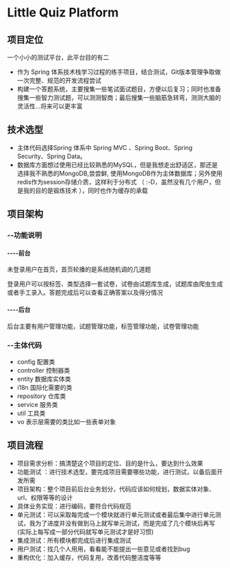 # Little Quiz Platform

## 项目定位

一个小小的测试平台，此平台目的有二
- 作为 Spring 体系技术栈学习过程的练手项目，结合测试，Git版本管理争取做一次完整、规范的开发流程尝试
- 构建一个答题系统，主要搜集一些笔试面试题目，方便以后复习；同时也准备搜集一些智力测试题，可以测测智商；最后搜集一些脑筋急转弯，测测大脑的灵活性...将来可以更丰富

## 技术选型

- 主体代码选择Spring 体系中 Spring MVC 、Spring Boot、Spring Security、Spring Data。
- 数据库方面想过使用已经比较熟悉的MySQL，但是我想走出舒适区，那还是选择我不熟悉的MongoDB,尝尝鲜,
使用MongoDB作为主体数据库；另外使用redis作为session存储介质，这样利于分布式
（ :-D，虽然没有几个用户，但是我的目的是锻炼技术 ），同时也作为缓存的承载

## 项目架构

### --功能说明

#### ----**前台**

未登录用户在首页，首页轮播的是系统随机调的几道题

登录用户可以按标签、类型选择一套试卷，试卷由试题库生成，试题库由爬虫生成或者手工录入。答题完成后可以查看正确答案以及得分情况

#### ----**后台**

后台主要有用户管理功能，试题管理功能，标签管理功能，试卷管理功能

### --主体代码

- config 配置类
- controller 控制器类
- entity 数据库实体类
- i18n 国际化需要的类
- repository 仓库类
- service 服务类
- util 工具类
- vo 表示层需要的类比如一些表单对象

## 项目流程

- 项目需求分析：搞清楚这个项目的定位、目的是什么，要达到什么效果
- 功能测试 ：进行技术选型，要完成项目需要哪些功能，进行测试，以备后面开发所需
- 项目架构：整个项目前后台业务划分，代码应该如何规划，数据实体对象、url、权限等等的设计
- 具体业务实现：进行编码，要符合代码规范
- 单元测试：可以采取每完成一个模块就进行单元测试或者最后集中进行单元测试，我为了进度并没有做到马上就写单元测试，而是完成了几个模块后再写(实际上每写成一部分代码就写单元测试才是好习惯)
- 集成测试：所有模块都完成后进行集成测试
- 用户测试：找几个人用用，看看能不能提出一些意见或者找到bug
- 重构优化：加入缓存，代码复用，改善代码整洁度等等